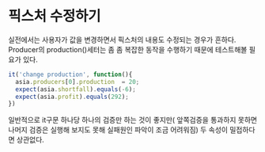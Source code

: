 # 픽스처 수정하기

실전에서는 사용자가 값을 변경하면서 픽스처의 내용도 수정되는 경우가 흔하다.
Producer의 production()세터는 좀 좀 복잡한 동작을 수행하기 때문에 테스트해볼 필요가 있다.

```JavaScript
it('change production', function(){
  asia.producers[0].production  = 20;
  expect(asia.shortfall).equals(-6);
  expect(asia.profit).equals(292);
})
```

일반적으로 it구문 하나당 하나의 검증만 하는 것이 좋지만( 앞쪽검증을 통과하지 못하면 나머지 검증은 실행해 보지도 못해 실패원인 파악이 조금 어려워짐) 두 속성이 밀접하다면 상관없다.
